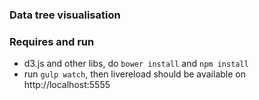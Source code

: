 ### Data tree visualisation


### Requires and run
 - d3.js and other libs, do ```bower install``` and ```npm install```
 - run ```gulp watch```, then livereload should be available on http://localhost:5555
